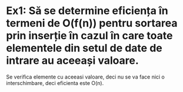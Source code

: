 # Ex1: Să se determine eficiența în termeni de O(f(n)) pentru sortarea prin inserție în cazul în care toate elementele din setul de date de intrare au aceeași valoare.

Se verifica elemente cu aceeasi valoare, deci nu se va face nici o interschimbare, deci eficienta este O(n).
